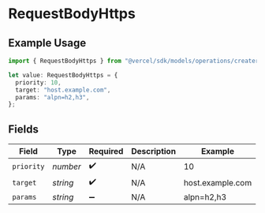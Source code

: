 # RequestBodyHttps

## Example Usage

```typescript
import { RequestBodyHttps } from "@vercel/sdk/models/operations/createrecord.js";

let value: RequestBodyHttps = {
  priority: 10,
  target: "host.example.com",
  params: "alpn=h2,h3",
};
```

## Fields

| Field              | Type               | Required           | Description        | Example            |
| ------------------ | ------------------ | ------------------ | ------------------ | ------------------ |
| `priority`         | *number*           | :heavy_check_mark: | N/A                | 10                 |
| `target`           | *string*           | :heavy_check_mark: | N/A                | host.example.com   |
| `params`           | *string*           | :heavy_minus_sign: | N/A                | alpn=h2,h3         |